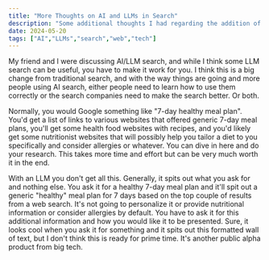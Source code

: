 ```yaml
---
title: "More Thoughts on AI and LLMs in Search"
description: "Some additional thoughts I had regarding the addition of AI and LLMs into web search."
date: 2024-05-20
tags: ["AI","LLMs","search","web","tech"]
---
```

My friend and I were discussing AI/LLM search, and while I think some LLM search can be useful, you have to make it work for you. I think this is a big change from traditional search, and with the way things are going and more people using AI search, either people need to learn how to use them correctly or the search companies need to make the search better. Or both.

Normally, you would Google something like "7-day healthy meal plan". You'd get a list of links to various websites that offered generic 7-day meal plans, you'll get some health food websites with recipes, and you'd likely get some nutritionist websites that will possibly help you tailor a diet to you specifically and consider allergies or whatever. You can dive in here and do your research. This takes more time and effort but can be very much worth it in the end.

With an LLM you don't get all this. Generally, it spits out what you ask for and nothing else. You ask it for a healthy 7-day meal plan and it'll spit out a generic "healthy" meal plan for 7 days based on the top couple of results from a web search. It's not going to personalize it or provide nutritional information or consider allergies by default. You have to ask it for this additional information and how you would like it to be presented. Sure, it looks cool when you ask it for something and it spits out this formatted wall of text, but I don't think this is ready for prime time. It's another public alpha product from big tech.
